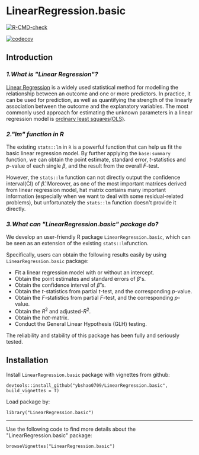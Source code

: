 # LinearRegression.basic

  <!-- badges: start -->
  [![R-CMD-check](https://github.com/ybshao0709/LinearRegression.basic/workflows/R-CMD-check/badge.svg)](https://github.com/ybshao0709/LinearRegression.basic/actions)
  <!-- badges: end -->
  
   <!-- badges: start -->
   [![codecov](https://codecov.io/gh/ybshao0709/LinearRegression.basic/branch/main/graph/badge.svg)](https://codecov.io/gh/ybshao0709/LinearRegression.basic)
   <!-- badges: end -->

## Introduction

### *1.What is "Linear Regression"?*

[Linear Regression](https://en.wikipedia.org/wiki/Linear_regression) is a widely used statistical method for modelling the relationship between an outcome and one or more predictors. In practice, it can be used for prediction, as well as quantifying the strength of the linearly association between the outcome and the explanatory variables. The most commonly used approach for estimating the unknown parameters in a linear regression model is [ordinary least squares(OLS)](https://en.wikipedia.org/wiki/Ordinary_least_squares). 

### *2."lm" function in R*

The existing `stats::lm` in `R` is a powerful function that can help us fit the basic linear regression model. By further applying the `base:summary` function, we can obtain the point estimate, standard error, $t$-statistics and $p$-value of each single $\beta$, and the result from the overall $F$-test. 

However, the `stats::lm` function can not directly output the confidence interval(CI) of $\hat{\beta}$. Moreover, as one of the most important matrices derived from linear regression model, hat matrix contains many important information (especially when we want to deal with some residual-related problems), but unfortunately the `stats::lm` function doesn't provide it directly. 


### *3.What can "LinearRegression.basic" package do?*

We develop an user-friendly R package `LinearRegression.basic`, which can be seen as an extension of the existing `stats::lm`function. 

Specifically, users can obtain the following results easily by using `LinearRegression.basic` package:

* Fit a linear regression model with or without an intercept.
* Obtain the point estimates and standard errors of $\beta$'s.
* Obtain the confidence interval of $\hat{\beta}$'s.
* Obtain the $t$-statistics from partial $t$-test, and the corresponding $p$-value.
* Obtain the $F$-statistics from partial $F$-test, and the corresponding $p$-value.
* Obtain the $R^2$ and adjusted-$R^2$.
* Obtain the $hat$-matrix.
* Conduct the General Linear Hypothesis (GLH) testing.


The reliability and stability of this package has been fully and seriously tested.

## Installation

Install `LinearRegression.basic` package with vignettes from github:

```
devtools::install_github("ybshao0709/LinearRegression.basic", build_vignettes = T)
```
Load package by:

```
library("LinearRegression.basic")
```

---

Use the following code to find more details about the "LinearRegression.basic" package:

```
browseVignettes("LinearRegression.basic")
```

